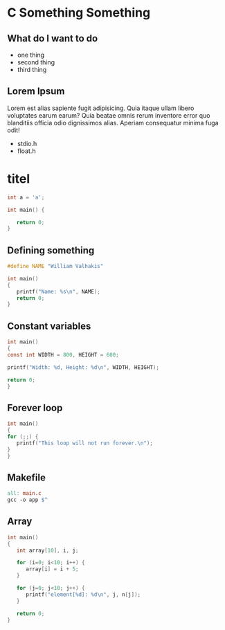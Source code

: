 # C Something Something

## What do I want to do

+ one thing
+ second thing
+ third thing

## Lorem Ipsum

Lorem est alias sapiente fugit adipisicing. Quia itaque ullam libero voluptates earum earum? Quia beatae omnis rerum inventore error quo blanditiis officia odio dignissimos alias. Aperiam consequatur minima fuga odit!

- stdio.h
- float.h

# titel

```c
int a = 'a';

int main() {

   return 0;
}
```

## Defining something

```c
#define NAME "William Valhakis"

int main()
{
   printf("Name: %s\n", NAME);
   return 0;
}
```

## Constant variables

   ```c
int main()
{
   const int WIDTH = 800, HEIGHT = 600;

   printf("Width: %d, Height: %d\n", WIDTH, HEIGHT);

   return 0;
}
```

## Forever loop
   ```c
int main() 
{
   for (;;) {
      printf("This loop will not run forever.\n");
   }
}
```

## Makefile
```makefile
all: main.c
gcc -o app $^
```

## Array

```c
int main()
{
   int array[10], i, j;

   for (i=0; i<10; i++) {
      array[i] = i + 5;
   }

   for (j=0; j<10; j++) {
      printf("element[%d]: %d\n", j, n[j]);
   }

   return 0;
}
```
